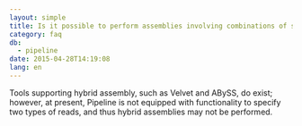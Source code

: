 ```yaml
---
layout: simple
title: Is it possible to perform assemblies involving combinations of single-end and paired-end data from Illumina or Roche454?
category: faq
db:
  - pipeline
date: 2015-04-28T14:19:08
lang: en
---
```




Tools supporting hybrid assembly, such as Velvet and ABySS, do exist; however, at present, Pipeline is not equipped with functionality to specify two types of reads, and thus hybrid assemblies may not be performed.